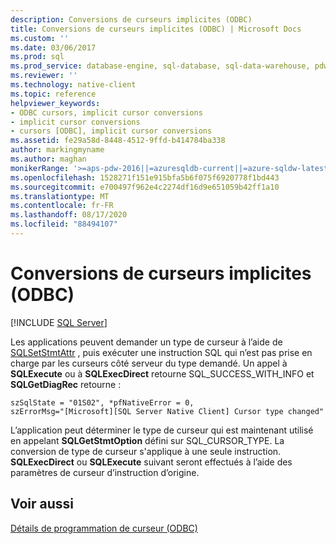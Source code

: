 ```yaml
---
description: Conversions de curseurs implicites (ODBC)
title: Conversions de curseurs implicites (ODBC) | Microsoft Docs
ms.custom: ''
ms.date: 03/06/2017
ms.prod: sql
ms.prod_service: database-engine, sql-database, sql-data-warehouse, pdw
ms.reviewer: ''
ms.technology: native-client
ms.topic: reference
helpviewer_keywords:
- ODBC cursors, implicit cursor conversions
- implicit cursor conversions
- cursors [ODBC], implicit cursor conversions
ms.assetid: fe29a58d-8448-4512-9ffd-b414784ba338
author: markingmyname
ms.author: maghan
monikerRange: '>=aps-pdw-2016||=azuresqldb-current||=azure-sqldw-latest||>=sql-server-2016||=sqlallproducts-allversions||>=sql-server-linux-2017||=azuresqldb-mi-current'
ms.openlocfilehash: 1528271f151e915bfa5b6f075f6920778f1bd443
ms.sourcegitcommit: e700497f962e4c2274df16d9e651059b42ff1a10
ms.translationtype: MT
ms.contentlocale: fr-FR
ms.lasthandoff: 08/17/2020
ms.locfileid: "88494107"
---
```

# <a name="implicit-cursor-conversions-odbc"></a>Conversions de curseurs implicites (ODBC)
[!INCLUDE [SQL Server](../../../includes/applies-to-version/sql-asdb-asdbmi-asa-pdw.md)]

  Les applications peuvent demander un type de curseur à l’aide de [SQLSetStmtAttr](../../../relational-databases/native-client-odbc-api/sqlsetstmtattr.md) , puis exécuter une instruction SQL qui n’est pas prise en charge par les curseurs côté serveur du type demandé. Un appel à **SQLExecute** ou à **SQLExecDirect** retourne SQL_SUCCESS_WITH_INFO et **SQLGetDiagRec** retourne :  
  
```  
szSqlState = "01S02", *pfNativeError = 0,  
szErrorMsg="[Microsoft][SQL Server Native Client] Cursor type changed"  
```  
  
 L’application peut déterminer le type de curseur qui est maintenant utilisé en appelant **SQLGetStmtOption** défini sur SQL_CURSOR_TYPE. La conversion de type de curseur s'applique à une seule instruction. **SQLExecDirect** ou **SQLExecute** suivant seront effectués à l’aide des paramètres de curseur d’instruction d’origine.  
  
## <a name="see-also"></a>Voir aussi  
 [Détails de programmation de curseur &#40;ODBC&#41;](../../../relational-databases/native-client-odbc-cursors/programming/cursor-programming-details-odbc.md)  
  
  
